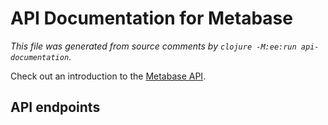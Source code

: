 # API Documentation for Metabase

_This file was generated from source comments by `clojure -M:ee:run api-documentation`_.

Check out an introduction to the [Metabase API](https://www.metabase.com/learn/administration/metabase-api.html).

## API endpoints
